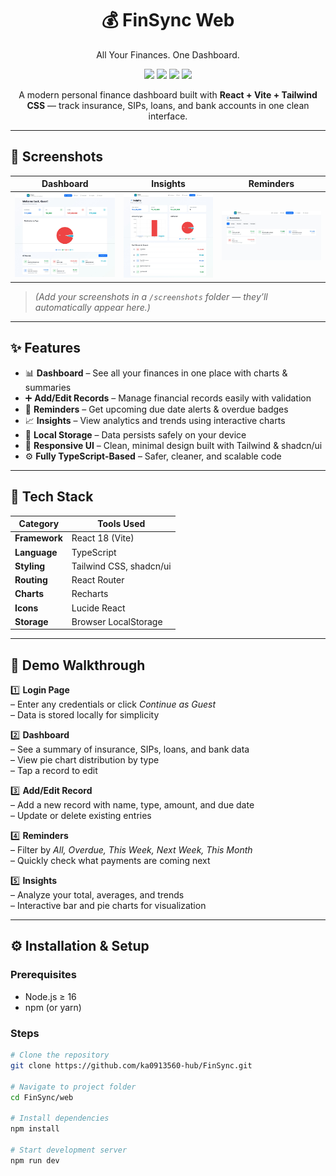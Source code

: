 <h1 align="center">💰 FinSync Web</h1>
<p align="center">All Your Finances. One Dashboard.</p>

<p align="center">
  <img src="https://img.shields.io/badge/React-18-blue?logo=react" />
  <img src="https://img.shields.io/badge/Vite-Fast%20Build-yellow?logo=vite" />
  <img src="https://img.shields.io/badge/TailwindCSS-Design-blue?logo=tailwindcss" />
  <img src="https://img.shields.io/badge/TypeScript-Safe-blue?logo=typescript" />
</p>

<p align="center">
  A modern personal finance dashboard built with <b>React + Vite + Tailwind CSS</b> — track insurance, SIPs, loans, and bank accounts in one clean interface.
</p>

---

## 📸 Screenshots

| Dashboard | Insights | Reminders |
|------------|-----------|-----------|
| ![Dashboard](FinSync/screenshots/dashboard.jpeg) | ![Insights](FinSync/screenshots/insights.jpeg) | ![Reminders](FinSync/screenshots/reminders.jpeg) |

> *(Add your screenshots in a `/screenshots` folder — they’ll automatically appear here.)*

---

## ✨ Features

- 📊 **Dashboard** – See all your finances in one place with charts & summaries  
- ➕ **Add/Edit Records** – Manage financial records easily with validation  
- 🔔 **Reminders** – Get upcoming due date alerts & overdue badges  
- 📈 **Insights** – View analytics and trends using interactive charts  
- 💾 **Local Storage** – Data persists safely on your device  
- 🎨 **Responsive UI** – Clean, minimal design built with Tailwind & shadcn/ui  
- ⚙️ **Fully TypeScript-Based** – Safer, cleaner, and scalable code

---

## 🧩 Tech Stack

| Category | Tools Used |
|-----------|------------|
| **Framework** | React 18 (Vite) |
| **Language** | TypeScript |
| **Styling** | Tailwind CSS, shadcn/ui |
| **Routing** | React Router |
| **Charts** | Recharts |
| **Icons** | Lucide React |
| **Storage** | Browser LocalStorage |

---

## 🚀 Demo Walkthrough

1️⃣ **Login Page**  
– Enter any credentials or click *Continue as Guest*  
– Data is stored locally for simplicity  

2️⃣ **Dashboard**  
– See a summary of insurance, SIPs, loans, and bank data  
– View pie chart distribution by type  
– Tap a record to edit  

3️⃣ **Add/Edit Record**  
– Add a new record with name, type, amount, and due date  
– Update or delete existing entries  

4️⃣ **Reminders**  
– Filter by *All, Overdue, This Week, Next Week, This Month*  
– Quickly check what payments are coming next  

5️⃣ **Insights**  
– Analyze your total, averages, and trends  
– Interactive bar and pie charts for visualization  

---

## ⚙️ Installation & Setup

### Prerequisites
- Node.js ≥ 16  
- npm (or yarn)

### Steps

```bash
# Clone the repository
git clone https://github.com/ka0913560-hub/FinSync.git

# Navigate to project folder
cd FinSync/web

# Install dependencies
npm install

# Start development server
npm run dev
